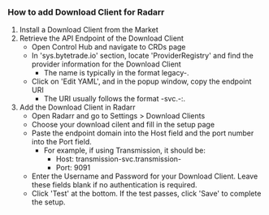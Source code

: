 ### How to add Download Client for Radarr
1. Install a Download Client from the Market
2. Retrieve the API Endpoint of the Download Client
    - Open Control Hub and navigate to CRDs page
    - In 'sys.bytetrade.io' section, locate 'ProviderRegistry' and find the provider information for the Download Client
        - The name is typically in the format legacy-<appName>.
    - Click on 'Edit YAML', and in the popup window, copy the endpoint URI
        - The URI usually follows the format <appname>-svc.<appname>-<username>:<port>.
3. Add the Download Client in Radarr
    - Open Radarr and go to Settings > Download Clients
    - Choose your download cilent and fill in the setup page
    - Paste the endpoint domain into the Host field and the port number into the Port field. 
        - For example, if using Transmission, it should be:
            - Host: transmission-svc.transmission-<yourusername>
            - Port: 9091
    - Enter the Username and Password for your Download Client. Leave these fields blank if no authentication is required.
    - Click 'Test' at the bottom. If the test passes, click 'Save' to complete the setup.